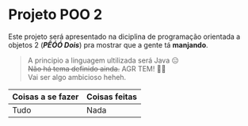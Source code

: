 # Projeto POO 2

Este projeto será apresentado na diciplina de programação orientada a objetos 2 (***PÊÓÓ Dois***) pra mostrar que a gente tá **manjando**.<br>
> A principio a linguagem ultilizada será Java :expressionless:<br>
> <strike>Não há tema definido ainda.</strike> AGR TEM! :tada::tada:<br>
> Vai ser algo ambicioso heheh.<br>

Coisas a se fazer | Coisas feitas
----------------- | --------------
Tudo              | Nada
